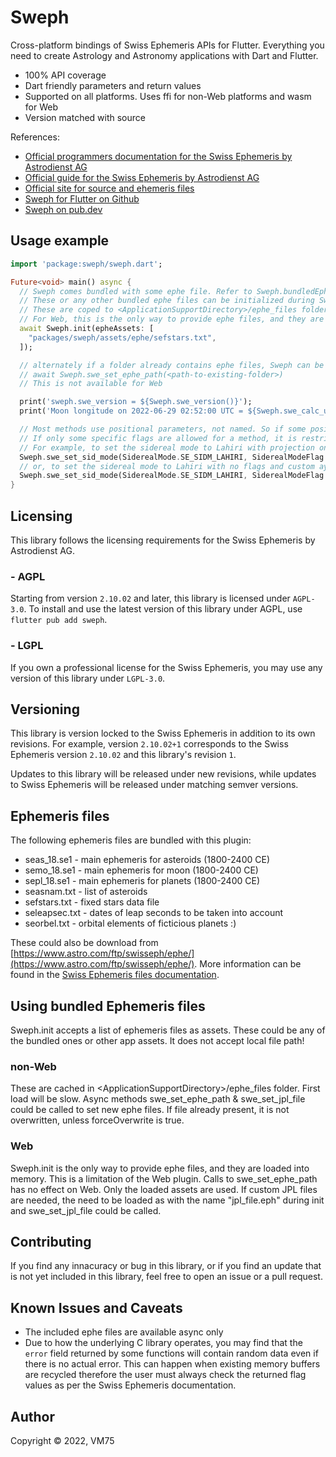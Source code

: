 # Sweph

Cross-platform bindings of Swiss Ephemeris APIs for Flutter.
Everything you need to create Astrology and Astronomy applications with Dart and Flutter.

* 100% API coverage
* Dart friendly parameters and return values
* Supported on all platforms. Uses ffi for non-Web platforms and wasm for Web
* Version matched with source

References:
- [Official programmers documentation for the Swiss Ephemeris by Astrodienst AG](https://www.astro.com/swisseph/swephprg.htm)
- [Official guide for the Swiss Ephemeris by Astrodienst AG](https://www.astro.com/ftp/swisseph/doc/swisseph.htm)
- [Official site for source and ehemeris files](https://www.astro.com/ftp/swisseph/)
- [Sweph for Flutter on Github](https://github.com/vm75/sweph.dart)
- [Sweph on pub.dev](https://pub.dev/packages/sweph)

## Usage example
```dart
import 'package:sweph/sweph.dart';

Future<void> main() async {
  // Sweph comes bundled with some ephe file. Refer to Sweph.bundledEpheAssets
  // These or any other bundled ephe files can be initialized during Sweph.init
  // These are coped to <ApplicationSupportDirectory>/ephe_files folder for non-Web platforms
  // For Web, this is the only way to provide ephe files, and they are loaded into memory
  await Sweph.init(epheAssets: [
    "packages/sweph/assets/ephe/sefstars.txt",
  ]);

  // alternately if a folder already contains ephe files, Sweph can be used in sync mode like this:
  // await Sweph.swe_set_ephe_path(<path-to-existing-folder>)
  // This is not available for Web

  print('sweph.swe_version = ${Sweph.swe_version()}');
  print('Moon longitude on 2022-06-29 02:52:00 UTC = ${Sweph.swe_calc_ut(Sweph.swe_julday(2022, 6, 29, (2 + 52 / 60), CalendarType.SE_GREG_CAL), HeavenlyBody.SE_MOON, SwephFlag.SEFLG_SWIEPH).longitude}');

  // Most methods use positional parameters, not named. So if some positional parameters take default values, please refer to original documentation
  // If only some specific flags are allowed for a method, it is restricted via the enumerated flags
  // For example, to set the sidereal mode to Lahiri with projection onto solar system plane and custom t0 in UT
  Sweph.swe_set_sid_mode(SiderealMode.SE_SIDM_LAHIRI, SiderealModeFlag.SE_SIDBIT_SSY_PLANE, 123.45 /* t0 */);
  // or, to set the sidereal mode to Lahiri with no flags and custom ayan_t0 in UT
  Sweph.swe_set_sid_mode(SiderealMode.SE_SIDM_LAHIRI, SiderealModeFlag.SE_SIDBIT_NONE, 0.0 /* t0 */, 987.65 /* ayan_t0 */);
}
```

## Licensing

This library follows the licensing requirements for the Swiss Ephemeris by Astrodienst AG.

### - AGPL

Starting from version `2.10.02` and later, this library is licensed under `AGPL-3.0`.
To install and use the latest version of this library under AGPL, use `flutter pub add sweph`.

### - LGPL

If you own a professional license for the Swiss Ephemeris, you may use any version of this library under `LGPL-3.0`.

## Versioning

This library is version locked to the Swiss Ephemeris in addition to its own revisions. For example, version `2.10.02+1` corresponds to the Swiss Ephemeris version `2.10.02` and this library's revision `1`.

Updates to this library will be released under new revisions, while updates to Swiss Ephemeris will be released under matching semver versions.

## Ephemeris files

The following ephemeris files are bundled with this plugin:
  * seas_18.se1    - main ephemeris for asteroids (1800-2400 CE)
  * semo_18.se1    - main ephemeris for moon (1800-2400 CE)
  * sepl_18.se1    - main ephemeris for planets (1800-2400 CE)
  * seasnam.txt    - list of asteroids
  * sefstars.txt   - fixed stars data file
  * seleapsec.txt  - dates of leap seconds to be taken into account
  * seorbel.txt    - orbital elements of ficticious planets :)

These could also be download from [https://www.astro.com/ftp/swisseph/ephe/](https://www.astro.com/ftp/swisseph/ephe/).
More information can be found in the [Swiss Ephemeris files documentation](https://www.astro.com/ftp/swisseph/doc/swisseph.htm#_Toc58931065).

## Using bundled Ephemeris files
Sweph.init accepts a list of ephemeris files as assets. These could be any of the bundled ones or other app assets. It does not accept local file path!
### non-Web
These are cached in \<ApplicationSupportDirectory\>/ephe_files folder. First load will be slow.
Async methods swe_set_ephe_path & swe_set_jpl_file could be called to set new ephe files.
If file already present, it is not overwritten, unless  forceOverwrite is true.
### Web
Sweph.init is the only way to provide ephe files, and they are loaded into memory. This is a limitation of the Web plugin.
Calls to swe_set_ephe_path has no effect on Web. Only the loaded assets are used.
If custom JPL files are needed, the need to be loaded as with the name "jpl_file.eph" during init and swe_set_jpl_file could be called.

## Contributing

If you find any innacuracy or bug in this library, or if you find an update that is not yet included in this library, feel free to open an issue or a pull request.

## Known Issues and Caveats

* The included ephe files are available async only
* Due to how the underlying C library operates, you may find that the `error` field returned by some functions will contain random data even if there is no actual error. This can happen when existing memory buffers are recycled therefore the user must always check the returned flag values as per the Swiss Ephemeris documentation.

## Author

Copyright © 2022, VM75
